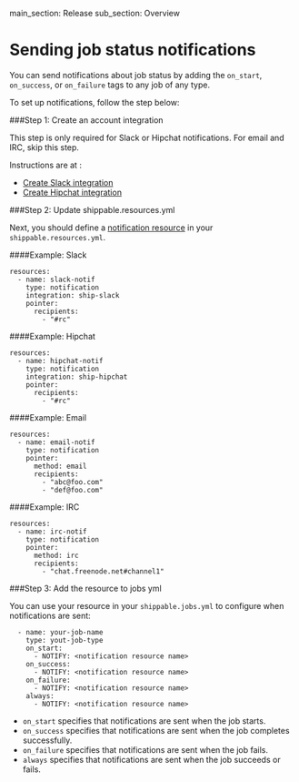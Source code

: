 main_section: Release
sub_section: Overview

# Sending job status notifications

You can send notifications about job status by adding the `on_start`, `on_success`, or `on_failure` tags to any job of any type.

To set up notifications, follow the step below:

###Step 1: Create an account integration

This step is only required for Slack or Hipchat notifications. For email and IRC, skip this step.

Instructions are at :

- [Create Slack integration](/reference/int-slack/)
- [Create Hipchat integration](/reference/int-hipchat/)


###Step 2: Update shippable.resources.yml

Next, you should define a [notification resource](/reference/resource-notification/) in your `shippable.resources.yml`.


####Example: Slack

```
resources:
  - name: slack-notif
    type: notification
    integration: ship-slack
    pointer:
      recipients:
        - "#rc"
```

####Example: Hipchat

```
resources:
  - name: hipchat-notif
    type: notification
    integration: ship-hipchat
    pointer:
      recipients:
        - "#rc"
```

####Example: Email

```
resources:
  - name: email-notif
    type: notification
    pointer:
      method: email
      recipients:
        - "abc@foo.com"
        - "def@foo.com"
```

####Example: IRC

```
resources:
  - name: irc-notif
    type: notification
    pointer:          
      method: irc
      recipients:
        - "chat.freenode.net#channel1"
```

###Step 3: Add the resource to jobs yml

You can use your resource in your `shippable.jobs.yml` to configure when notifications are sent:

```
  - name: your-job-name
    type: yout-job-type
    on_start:
      - NOTIFY: <notification resource name>
    on_success:
      - NOTIFY: <notification resource name>
    on_failure:
      - NOTIFY: <notification resource name>
    always:
      - NOTIFY: <notification resource name>
```

* `on_start` specifies that notifications are sent when the job starts.
* `on_success` specifies that notifications are sent when the job completes successfully.
* `on_failure` specifies that notifications are sent when the job fails.
* `always` specifies that notifications are sent when the job succeeds or fails.
